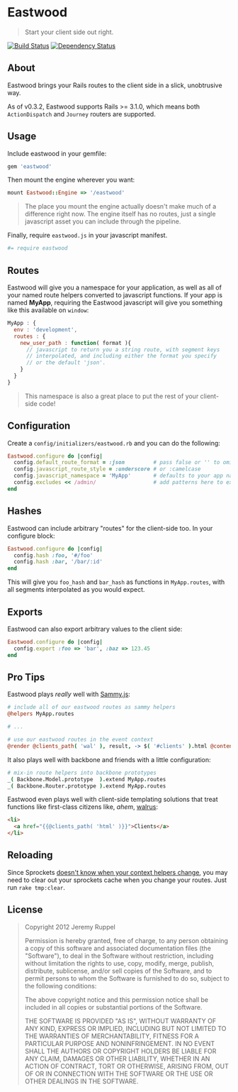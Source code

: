 Eastwood
========

> Start your client side out right.

[![Build Status](https://secure.travis-ci.org/jeremyruppel/eastwood.png)](http://travis-ci.org/jeremyruppel/eastwood)
[![Dependency Status](https://gemnasium.com/jeremyruppel/eastwood.png)](https://gemnasium.com/jeremyruppel/eastwood)

About
-----

Eastwood brings your Rails routes to the client side in a slick, unobtrusive way.

As of v0.3.2, Eastwood supports Rails >= 3.1.0, which means both `ActionDispatch`
and `Journey` routers are supported.

Usage
-----

Include eastwood in your gemfile:

``` rb
gem 'eastwood'
```

Then mount the engine wherever you want:

``` rb
mount Eastwood::Engine => '/eastwood'
```

> The place you mount the engine actually doesn't make much of a difference right now.
> The engine itself has no routes, just a single javascript asset you can include
> through the pipeline.

Finally, require `eastwood.js` in your javascript manifest.

``` coffee
#= require eastwood
```

Routes
------

Eastwood will give you a namespace for your application, as well as all of your named
route helpers converted to javascript functions. If your app is named **MyApp**, requiring
the Eastwood javascript will give you something like this available on `window`:

``` js
MyApp : {
  env : 'development',
  routes : {
    new_user_path : function( format ){
      // javascript to return you a string route, with segment keys
      // interpolated, and including either the format you specify
      // or the default 'json'.
    }
  }
}
```

> This namespace is also a great place to put the rest of your client-side code!

Configuration
-------------

Create a `config/initializers/eastwood.rb` and you can do the following:

``` rb
Eastwood.configure do |config|
  config.default_route_format = :json         # pass false or '' to omit it entirely
  config.javascript_route_style = :underscore # or :camelcase
  config.javascript_namespace = 'MyApp'       # defaults to your app name
  config.excludes << /admin/                  # add patterns here to exclude routes from being exported
end
```

Hashes
------

Eastwood can include arbitrary "routes" for the client-side too. In your configure block:

``` rb
Eastwood.configure do |config|
  config.hash :foo, '#/foo'
  config.hash :bar, '/bar/:id'
end
```

This will give you `foo_hash` and `bar_hash` as functions in `MyApp.routes`, with all segments
interpolated as you would expect.

Exports
-------

Eastwood can also export arbitrary values to the client side:

``` rb
Eastwood.configure do |config|
  config.export :foo => 'bar', :baz => 123.45
end
```

Pro Tips
--------

Eastwood plays *really* well with [Sammy.js](http://sammyjs.org/):

``` coffee
# include all of our eastwood routes as sammy helpers
@helpers MyApp.routes

# ...

# use our eastwood routes in the event context
@render @clients_path( 'wal' ), result, -> $( '#clients' ).html @content
```

It also plays well with backbone and friends with a little configuration:

``` coffee
# mix-in route helpers into backbone prototypes
_( Backbone.Model.prototype  ).extend MyApp.routes
_( Backbone.Router.prototype ).extend MyApp.routes
```

Eastwood even plays well with client-side templating solutions that treat
functions like first-class citizens like, *ahem*, [walrus](https://github.com/jeremyruppel/walrus):

``` html
<li>
  <a href="{{@clients_path( 'html' )}}">Clients</a>
</li>
```

Reloading
---------

Since Sprockets [doesn't know when your context helpers change](https://github.com/sstephenson/sprockets/blob/master/lib/sprockets/base.rb#L35), you may
need to clear out your sprockets cache when you change your routes. Just run `rake tmp:clear`.

License
-------

> Copyright 2012 Jeremy Ruppel
>
> Permission is hereby granted, free of charge, to any person obtaining
> a copy of this software and associated documentation files (the
> "Software"), to deal in the Software without restriction, including
> without limitation the rights to use, copy, modify, merge, publish,
> distribute, sublicense, and/or sell copies of the Software, and to
> permit persons to whom the Software is furnished to do so, subject to
> the following conditions:
>
> The above copyright notice and this permission notice shall be
> included in all copies or substantial portions of the Software.
>
> THE SOFTWARE IS PROVIDED "AS IS", WITHOUT WARRANTY OF ANY KIND,
> EXPRESS OR IMPLIED, INCLUDING BUT NOT LIMITED TO THE WARRANTIES OF
> MERCHANTABILITY, FITNESS FOR A PARTICULAR PURPOSE AND
> NONINFRINGEMENT. IN NO EVENT SHALL THE AUTHORS OR COPYRIGHT HOLDERS BE
> LIABLE FOR ANY CLAIM, DAMAGES OR OTHER LIABILITY, WHETHER IN AN ACTION
> OF CONTRACT, TORT OR OTHERWISE, ARISING FROM, OUT OF OR IN CONNECTION
> WITH THE SOFTWARE OR THE USE OR OTHER DEALINGS IN THE SOFTWARE.
